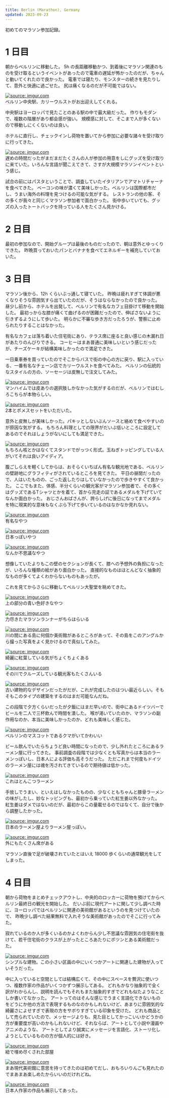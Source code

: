 ```yaml
---
title: Berlin (Marathon), Germany
updated: 2023-09-23
---
```


初めてのマラソン参加記録。

# 1 日目

朝からベルリンに移動した。
5h の長距離移動かつ、到着後にマラソン関連のものを受け取るというイベントがあったので電車の遅延が怖かったのだが、ちゃんと動いてくれたので良かった。
電車では寝たり、モンスターの続きを見たりして、意外と快適に過ごせた。
尻は痛くなるのだが不可能ではない。

<a href="https://imgur.com/q1U670U"><img src="https://i.imgur.com/q1U670U.jpg" title="source: imgur.com" /></a>  
ベルリン中央駅、カリーウルストがお出迎えしてくれる。

中央駅はヨーロッパで見たことのある駅の中で最大級だった。
作りもモダンで、複数の階層があり都会感が強い。
規模感に対して、そこまで人が多くないので移動しにくくないのは良い。

ホテルに直行し、チェックインし荷物を置いてから参加に必要な諸々を受け取りに行ってきた。

<a href="https://imgur.com/Azdw7qj"><img src="https://i.imgur.com/Azdw7qj.jpg" title="source: imgur.com" /></a>  
遅めの時間だったがまだまだたくさんの人が参加の用意をしにグッズを受け取りに来ていた。いろんな言語が聞こえてきて、さすが大規模マラソンイベントという感じ。

試合の前にはパスタということで、調査していたイタリアンでアマトリチャーナを食べてきた。
ベーコンの味が濃くて美味しかった。ベルリンは国際都市だし、うまい海外の料理を見つけるの可能な気がする。
レストランの他の客、その多くが我々と同じくマラソン参加者で面白かった。
街中歩いていても、グッズの入ったトートバックを持っている人をたくさん見かける。


# 2 日目

最初の参加なので、開始グループは最後のものだったので、朝は意外とゆっくりできた。
昨晩買っておいたパンとバナナを食べてエネルギーを補充していておいた。

# 3 日目

マラソン後から、12h くらいぶっ通して寝ていた。
昨晩は疲れすぎて体調が悪くなりそうな雰囲気すら出ていたのだが、そうはならなかったので良かった。
昼少し前から、ホテルを出発して、ベルリンで有名なカフェ目掛けて移動を開始した。
最初っから左膝が痛くて曲げるのが困難だったので、伸ばさないように引きずるようにして歩いた。
明らかに不審な歩き方だったろうが、警察に止められたりすることはなかった。

有名なカフェは落ち着いた住宅街にあり、テラス席に座ると良い感じの木漏れ日があたりのんびりできる。
コーヒーはまあ普通に美味しいという感じだったが、チーズケーキが結構美味しかったので満足できた。

一日乗車券を買っていたのでそこからバスで街の中心の方に戻り、駅に入っている、一番有名なチェーン店でカリーウルストを食べてみた。
ベルリンの伝統的なスタイルの方の、ソーセージは皮無しで注文してみた。

<a href="https://imgur.com/xEKN6yp"><img src="https://i.imgur.com/xEKN6yp.jpg" title="source: imgur.com" /></a>  
マンハイムでは皮ありの選択肢しかなかった気がするのだが、ベルリンではむしろこちらが本物らしい。

<a href="https://imgur.com/P3KPhcC"><img src="https://i.imgur.com/P3KPhcC.jpg" title="source: imgur.com" /></a>  
2本とポメスセットをいただいた。

意外と皮無しが美味しかった。パキッとしないぶんソースと絡めて食べやすいのが原因な気がする。
もちろん料理としての限界がだいぶ低いところに設定してあるのでそれはしょうがないにしても満足できた。

<a href="https://imgur.com/duJru1z"><img src="https://i.imgur.com/duJru1z.jpg" title="source: imgur.com" /></a>  
もちろん咳とかはなくてスタンドでがっつく形式。玉ねぎトッピングしている人がいてそれは良いアイディア。

腹ごしらえを軽くしてからは、おそらくいちばん有名な観光地である、ベルリンの壁跡地にグラフィティがされているところを見てきた。
平日の昼間だったので、人はいたものの、ごった返したりはしていなかったので歩きやすくて良かった。
ここでもまた、体感、半分くらいの観光客がマラソン参加者で、その多くはグッズであるTシャツとかを着て、首から完走の証であるメダルを下げていてなんか面白かった。
おじさんおばさんが、誇らしげに後日になってまでメダルを特に現実的な意味もなくぶら下げて歩いているのはなかなか見れない。

<a href="https://imgur.com/m3bOKl1"><img src="https://i.imgur.com/m3bOKl1.jpg" title="source: imgur.com" /></a>  
有名なやつ

<a href="https://imgur.com/uXeAzQE"><img src="https://i.imgur.com/uXeAzQE.jpg" title="source: imgur.com" /></a>  
日本っぽいやつ

<a href="https://imgur.com/Kt7gQ30"><img src="https://i.imgur.com/Kt7gQ30.jpg" title="source: imgur.com" /></a>  
なんか不思議なやつ

想像していたよりもこの壁のセクションが長くて、膝への予想外の負担になったが、いろんな種類の絵があり面白かった。
直接的なものはほとんどなく抽象的なものが多くてよくわからないものもあったが。

これを見てからさらに移動してベルリン大聖堂を眺めてきた。

<a href="https://imgur.com/2FkL5ve"><img src="https://i.imgur.com/2FkL5ve.jpg" title="source: imgur.com" /></a>  
上の部分の青い色好きなやつ

<a href="https://imgur.com/mgLh0DI"><img src="https://i.imgur.com/mgLh0DI.jpg" title="source: imgur.com" /></a>  
力尽きたマラソンランナーがちらほらいる

<a href="https://imgur.com/ywCZtrO"><img src="https://i.imgur.com/ywCZtrO.jpg" title="source: imgur.com" /></a>  
川の間にある島に何個か美術館があるところがあって、その島をこのアングルから撮った写真をよく見かけるので真似してみた。

<a href="https://imgur.com/8ti2x00"><img src="https://i.imgur.com/8ti2x00.jpg" title="source: imgur.com" /></a>  
綺麗に紅葉している気がちょくちょくある

<a href="https://imgur.com/a0gz8sK"><img src="https://i.imgur.com/a0gz8sK.jpg" title="source: imgur.com" /></a>  
その川でクルーズしている観光客もたくさんいる

<a href="https://imgur.com/OlWBErT"><img src="https://i.imgur.com/OlWBErT.jpg" title="source: imgur.com" /></a>  
古い建物的なデザインだったがだが、これが完成したのはつい最近らしい。そもそもこのタイプの建築をするのはまだ可能なんだね。

この段階で夕方くらいだったが夕飯にはまだ早いので、街中にあるドイツバーでビールを二人で三杯飲んで時間を潰した。
喉が渇いていたのか、マラソンの副作用なのか、本当に美味しかったのか、どれも美味しく感じた。

<a href="https://imgur.com/gZis4a3"><img src="https://i.imgur.com/gZis4a3.jpg" title="source: imgur.com" /></a>  
ベルリンのマスコットであるクマがいてかわいい

ビール飲んでいたらちょうど良い時間になったので、少し外れたところにあるラーメン屋に行ってきた。
事前調査の段階では少なくとも写真からは本当のラーメンっぽいし、日本人による評価も高そうだった。
ただこれまで何度もドイツのラーメン屋には魂を汚されてきているので期待値は低かった。

<a href="https://imgur.com/ShU9St8"><img src="https://i.imgur.com/ShU9St8.jpg" title="source: imgur.com" /></a>  
これはとんこつラーメン

手放しでうまい、といえはしなかったものの、少なくともちゃんと豚骨ラーメンの味がしたし、妙なトッピングも、最初から乗っていた紅生姜以外なかった。
紅生姜はダメではないのだが、最初からこの量載せるのではなくて、自分で後から調整したかった。

<a href="https://imgur.com/dl0NHIZ"><img src="https://i.imgur.com/dl0NHIZ.jpg" title="source: imgur.com" /></a>  
日本のラーメン屋よりラーメン屋っぽい。

<a href="https://imgur.com/Jsl2TLJ"><img src="https://i.imgur.com/Jsl2TLJ.jpg" title="source: imgur.com" /></a>  
外にもたくさん席がある

マラソン直後で足が破壊されていたとはいえ 18000 歩くらいの通常観光をしてしまった。


# 4 日目

朝から荷物をまとめチェックアウトし、中央的のロッカーに荷物を預けてからベルリン最終日の観光を開始した。
だいぶ前に現代アートに関して少し調べた時に、ヨーロッパではベルリンに関連の美術館があるというのを見つけていたので、
昨晩少し調べた結果無料で入れそうな美術館があったのでそこに行ってみた。

寂れているのか人が多くいるのかよくわからん少し不思議な雰囲気の住宅街を抜けて、若干住宅街のクラスが上がったところあたりにポツンとある美術館だった。

<a href="https://imgur.com/jeedtNP"><img src="https://i.imgur.com/jeedtNP.jpg" title="source: imgur.com" /></a>  
シンプルな建物。この小さい区画の中にいくつかアートに関連した建物が入っていそうだった。

中に入っていると空間としては結構広くて、その中にスペースを贅沢に使いつつ、複数作家の作品がいくつかずつ展示してある。
どれもかなり抽象的で全く訳がわからんし、説明を読んでもそれもまた抽象的すぎでどれも似たようなことしか書いてなかった。
アートってのはそんな感じでうまく言語化できないものをどうにか他の方法で表現するものなのかもしれないけど、あまりに雰囲気的な綺麗さによせすぎで表現の方をサボりすぎている印象を受けた。
どれも商品として売られていたので、メッセージよりも、見た目としてかっこいいかどうかの方が重要度が高いのかもしれないけど、それならば、アートとして小説や漫画やアニメのような、
アートとしてより誠実にメッセージを言語化、ストーリ化しようとしているものの方が個人的には好き。

<a href="https://imgur.com/mTy1eq9"><img src="https://i.imgur.com/mTy1eq9.jpg" title="source: imgur.com" /></a>  
紐で埋め尽くされた部屋

<a href="https://imgur.com/GF8kEoU"><img src="https://i.imgur.com/GF8kEoU.jpg" title="source: imgur.com" /></a>  
まあ現代美術館に意思を持ってきたのは初めてだし、おもろいりんごも見れたのでまあまあ楽しめたからいいのだけれどね。

<a href="https://imgur.com/LbZ8uO9"><img src="https://i.imgur.com/LbZ8uO9.jpg" title="source: imgur.com" /></a>  
日本人作家の作品も展示してあった。
